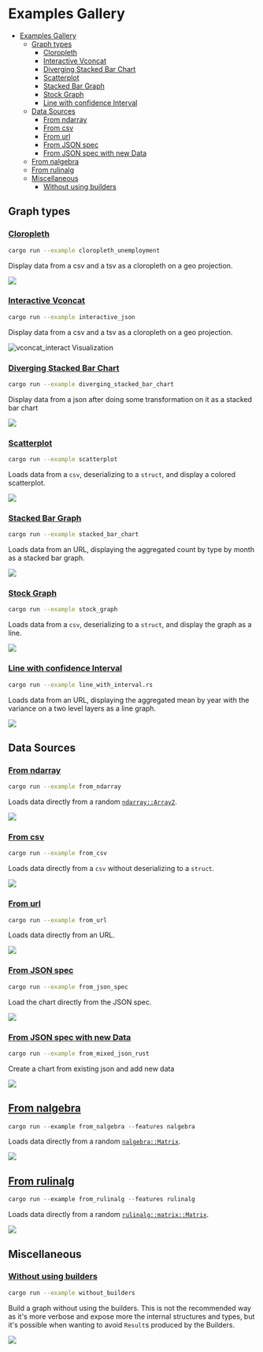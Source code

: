 # Examples Gallery

- [Examples Gallery](#examples-gallery)
  - [Graph types](#graph-types)
    - [Cloropleth](#cloropleth)
    - [Interactive Vconcat](#interactive-vconcat)
    - [Diverging Stacked Bar Chart](#diverging-stacked-bar-chart)
    - [Scatterplot](#scatterplot)
    - [Stacked Bar Graph](#stacked-bar-graph)
    - [Stock Graph](#stock-graph)
    - [Line with confidence Interval](#line-with-confidence-interval)
  - [Data Sources](#data-sources)
    - [From ndarray](#from-ndarray)
    - [From csv](#from-csv)
    - [From url](#from-url)
    - [From JSON spec](#from-json-spec)
    - [From JSON spec with new Data](#from-json-spec-with-new-data)
  - [From nalgebra](#from-nalgebra)
  - [From rulinalg](#from-rulinalg)
  - [Miscellaneous](#miscellaneous)
    - [Without using builders](#without-using-builders)

## Graph types

### [Cloropleth](https://github.com/procyon-rs/vega_lite_3.rs/blob/master/examples/cloropleth_unemployment.rs)

```bash
cargo run --example cloropleth_unemployment
```

Display data from a csv and a tsv as a cloropleth on a geo projection.

<img src="https://raw.githubusercontent.com/procyon-rs/vega_lite_3.rs/master/examples/res/screens/cloropleth_unemployment.png">

### [Interactive Vconcat](https://github.com/procyon-rs/vega_lite_3.rs/blob/master/examples/vconcat_interactive.rs)

```bash
cargo run --example interactive_json
```

Display data from a csv and a tsv as a cloropleth on a geo projection.

![vconcat_interact Visualization](https://raw.githubusercontent.com/procyon-rs/vega_lite_3.rs/master/examples/res/screens/vconcat_interact.png")

### [Diverging Stacked Bar Chart](https://github.com/procyon-rs/vega_lite_3.rs/blob/master/examples/diverging_stacked_bar_chart.rs)

```bash
cargo run --example diverging_stacked_bar_chart
```

Display data from a json after doing some transformation on it as a stacked bar chart

<img src="https://raw.githubusercontent.com/procyon-rs/vega_lite_3.rs/master/examples/res/screens/diverging_stacked_bar_chart.png">

### [Scatterplot](https://github.com/procyon-rs/vega_lite_3.rs/blob/master/examples/scatterplot.rs)

```bash
cargo run --example scatterplot
```

Loads data from a `csv`, deserializing to a `struct`, and display a colored scatterplot.

<img src="https://raw.githubusercontent.com/procyon-rs/vega_lite_3.rs/master/examples/res/screens/scatterplot.png">

### [Stacked Bar Graph](https://github.com/procyon-rs/vega_lite_3.rs/blob/master/examples/stacked_bar_chart.rs)

```bash
cargo run --example stacked_bar_chart
```

Loads data from an URL, displaying the aggregated count by type by month as a stacked bar graph.

<img src="https://raw.githubusercontent.com/procyon-rs/vega_lite_3.rs/master/examples/res/screens/stacked_bar_chart.png">

### [Stock Graph](https://github.com/procyon-rs/vega_lite_3.rs/blob/master/examples/stock_graph.rs)

```bash
cargo run --example stock_graph
```

Loads data from a `csv`, deserializing to a `struct`, and display the graph as a line.

<img src="https://raw.githubusercontent.com/procyon-rs/vega_lite_3.rs/master/examples/res/screens/stock_graph.png">

### [Line with confidence Interval](https://github.com/procyon-rs/vega_lite_3.rs/blob/master/examples/line_with_interval.rs)

```bash
cargo run --example line_with_interval.rs
```

Loads data from an URL, displaying the aggregated mean by year with the variance on a two level layers as a line graph.

<img src="https://raw.githubusercontent.com/procyon-rs/vega_lite_3.rs/master/examples/res/screens/line_with_interval.png">

## Data Sources

### [From ndarray](https://github.com/procyon-rs/vega_lite_3.rs/blob/master/examples/from_ndarray.rs)

```bash
cargo run --example from_ndarray
```

Loads data directly from a random [`ndarray::Array2`](https://docs.rs/ndarray/latest/ndarray/type.Array2.html).

<img src="https://raw.githubusercontent.com/procyon-rs/vega_lite_3.rs/master/examples/res/screens/from_ndarray.png">

### [From csv](https://github.com/procyon-rs/vega_lite_3.rs/blob/master/examples/from_csv.rs)

```bash
cargo run --example from_csv
```

Loads data directly from a `csv` without deserializing to a `struct`.

<img src="https://raw.githubusercontent.com/procyon-rs/vega_lite_3.rs/master/examples/res/screens/stock_graph.png">

### [From url](https://github.com/procyon-rs/vega_lite_3.rs/blob/master/examples/from_url.rs)

```bash
cargo run --example from_url
```

Loads data directly from an URL.

<img src="https://raw.githubusercontent.com/procyon-rs/vega_lite_3.rs/master/examples/res/screens/stock_graph.png">

### [From JSON spec](https://github.com/procyon-rs/vega_lite_3.rs/blob/master/examples/from_json_spec.rs)

```bash
cargo run --example from_json_spec
```

Load the chart directly from the JSON spec.

<img src="https://raw.githubusercontent.com/procyon-rs/vega_lite_3.rs/master/examples/res/screens/diverging_stacked_bar_chart.png">

### [From JSON spec with new Data](https://github.com/procyon-rs/vega_lite_3.rs/blob/master/examples/from_mixed_json_rust.rs)

```bash
cargo run --example from_mixed_json_rust
```

Create a chart from existing json and add new data

<img src="https://raw.githubusercontent.com/procyon-rs/vega_lite_3.rs/master/examples/res/screens/mixed.png">

## [From nalgebra](https://github.com/procyon-rs/vega_lite_3.rs/blob/master/examples/from_nalgebra.rs)

```rust
cargo run --example from_nalgebra --features nalgebra
```

Loads data directly from a random [`nalgebra::Matrix`](https://docs.rs/nalgebra/0.19.0/nalgebra/index.html).

<img src="https://raw.githubusercontent.com/procyon-rs/vega_lite_3.rs/master/examples/res/screens/rulinalg_nalgebra.png">

## [From rulinalg](https://github.com/procyon-rs/vega_lite_3.rs/blob/master/examples/from_ndarray.rs)

```rust
cargo run --example from_rulinalg --features rulinalg
```

Loads data directly from a random [`rulinalg::matrix::Matrix`](https://athemathmo.github.io/rulinalg/doc/rulinalg/matrix/struct.Matrix.html).

<img src="https://raw.githubusercontent.com/procyon-rs/vega_lite_3.rs/master/examples/res/screens/rulinalg_nalgebra.png">

## Miscellaneous

### [Without using builders](https://github.com/procyon-rs/vega_lite_3.rs/blob/master/examples/without_builders.rs)

```bash
cargo run --example without_builders
```

Build a graph without using the builders. This is not the recommended way as it's more verbose and expose more the
internal structures and types, but it's possible when wanting to avoid `Result`s produced by the Builders.

<img src="https://raw.githubusercontent.com/procyon-rs/vega_lite_3.rs/master/examples/res/screens/stock_graph.png">
